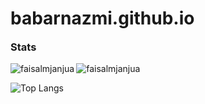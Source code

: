 # babarnazmi.github.io

<h3 style="margin-top:0!important">Stats</h3>
<p align="left">

<img align="left" src="https://github-readme-stats.vercel.app/api/top-langs/?username=babarnazmi&layout=compact&hide=html" alt="faisalmjanjua" />
<img align="center" src="https://github-readme-stats.vercel.app/api?username=babarnazmi&show_icons=true" alt="faisalmjanjua" />

![Top Langs](https://github-readme-stats.vercel.app/api/top-langs/?username=anuraghazra&hide_progress=false)

